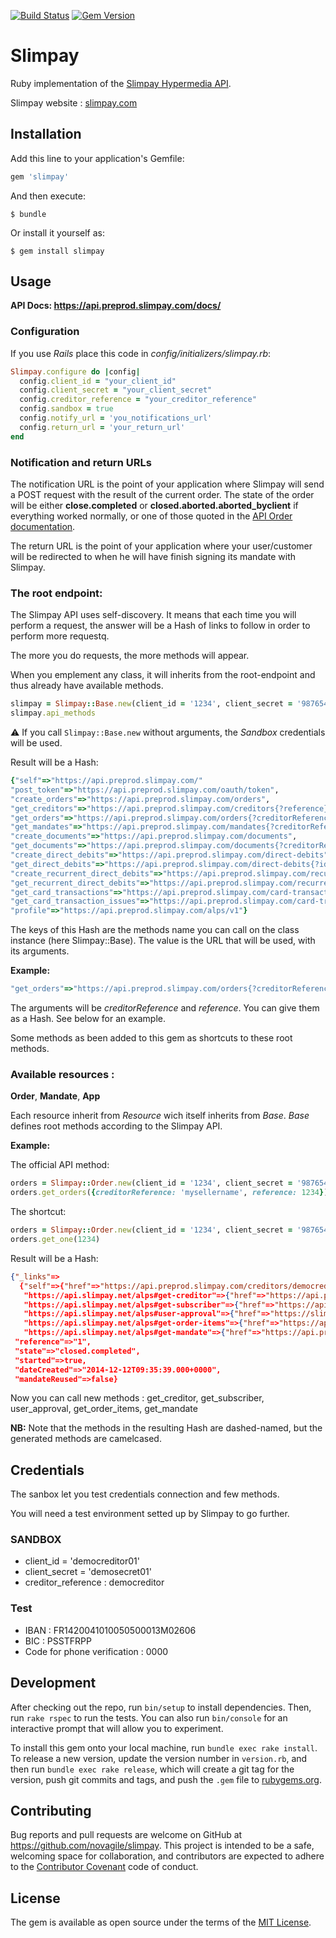 [![Build Status](https://travis-ci.org/novagile/slimpay.svg)](https://travis-ci.org/novagile/slimpay)
[![Gem Version](https://badge.fury.io/rb/slimpay.svg)](https://badge.fury.io/rb/slimpay)

# Slimpay

Ruby implementation of the [Slimpay Hypermedia API](https://api.preprod.slimpay.com/docs/).

Slimpay website : [slimpay.com](https://www.slimpay.com/)

## Installation

Add this line to your application's Gemfile:

```ruby
gem 'slimpay'
```

And then execute:

    $ bundle

Or install it yourself as:

    $ gem install slimpay


## Usage

**API Docs: https://api.preprod.slimpay.com/docs/**

### Configuration

If you use _Rails_ place this code in _config/initializers/slimpay.rb_:

```ruby
Slimpay.configure do |config|
  config.client_id = "your_client_id"
  config.client_secret = "your_client_secret"
  config.creditor_reference = "your_creditor_reference"
  config.sandbox = true
  config.notify_url = 'you_notifications_url'
  config.return_url = 'your_return_url'
end
```

### Notification and return URLs

The notification URL is the point of your application where Slimpay will send a POST request with the result of the current order.
The state of the order will be either **close.completed** or **closed.aborted.aborted_byclient** if everything worked normally, or one of those quoted in the [API Order documentation](https://api.preprod.slimpay.com/docs/alps/v1/orders/).

The return URL is the point of your application where your user/customer will be redirected to when he will have finish signing its mandate with Slimpay.

### The root endpoint:

The Slimpay API uses self-discovery. It means that each time you will perform a request, the answer will be a Hash of links to follow in order to perform more requestq.

The more you do requests, the more methods will appear.

When you emplement any class, it will inherits from the root-endpoint and thus already have available methods.

```ruby
slimpay = Slimpay::Base.new(client_id = '1234', client_secret = '987654321', creditor_reference = 'azerty')
slimpay.api_methods
```
:warning: If you call ```Slimpay::Base.new``` without arguments, the _Sandbox_ credentials will be used.

Result will be a Hash:

```ruby
{"self"=>"https://api.preprod.slimpay.com/"
"post_token"=>"https://api.preprod.slimpay.com/oauth/token",
"create_orders"=>"https://api.preprod.slimpay.com/orders",
"get_creditors"=>"https://api.preprod.slimpay.com/creditors{?reference}",
"get_orders"=>"https://api.preprod.slimpay.com/orders{?creditorReference,reference}",
"get_mandates"=>"https://api.preprod.slimpay.com/mandates{?creditorReference,rum}",
"create_documents"=>"https://api.preprod.slimpay.com/documents",
"get_documents"=>"https://api.preprod.slimpay.com/documents{?creditorReference,entityReference,reference}",
"create_direct_debits"=>"https://api.preprod.slimpay.com/direct-debits",
"get_direct_debits"=>"https://api.preprod.slimpay.com/direct-debits{?id}",
"create_recurrent_direct_debits"=>"https://api.preprod.slimpay.com/recurrent-direct-debits",
"get_recurrent_direct_debits"=>"https://api.preprod.slimpay.com/recurrent-direct-debits{?id}",
"get_card_transactions"=>"https://api.preprod.slimpay.com/card-transactions{?id}",
"get_card_transaction_issues"=>"https://api.preprod.slimpay.com/card-transaction-issues{?id}",
"profile"=>"https://api.preprod.slimpay.com/alps/v1"}
```

The keys of this Hash are the methods name you can call on the class instance (here Slimpay::Base).
The value is the URL that will be used, with its arguments.

**Example:**

```ruby
"get_orders"=>"https://api.preprod.slimpay.com/orders{?creditorReference,reference}",
```

The arguments will be _creditorReference_ and _reference_. You can give them as a Hash.
See below for an example.

Some methods as been added to this gem as shortcuts to these root methods.

### Available resources :
**Order**, **Mandate**, **App**

Each resource inherit from _Resource_ wich itself inherits from _Base_.
_Base_ defines root methods according to the Slimpay API.

**Example:**

The official API method:

```ruby
orders = Slimpay::Order.new(client_id = '1234', client_secret = '987654321', creditor_reference = 'azerty')
orders.get_orders({creditorReference: 'mysellername', reference: 1234})
```

The shortcut:

```ruby
orders = Slimpay::Order.new(client_id = '1234', client_secret = '987654321', creditor_reference = 'azerty')
orders.get_one(1234)
```

Result will be a Hash:

```json
{"_links"=>
  {"self"=>{"href"=>"https://api.preprod.slimpay.com/creditors/democreditor/orders/1"},
   "https://api.slimpay.net/alps#get-creditor"=>{"href"=>"https://api.preprod.slimpay.com/creditors/democreditor"},
   "https://api.slimpay.net/alps#get-subscriber"=>{"href"=>"https://api.preprod.slimpay.com/creditors/democreditor/orders/1/subscribers/subscriber01"},
   "https://api.slimpay.net/alps#user-approval"=>{"href"=>"https://slimpay.net/slimpaytpe16/userApproval?accessCode=spK534N0cuZztBGwj2FjC6eKzcsKFRzXbfy8buloUHiZV6p9PhIfcPgV7c507R"},
   "https://api.slimpay.net/alps#get-order-items"=>{"href"=>"https://api.preprod.slimpay.com/creditors/democreditor/orders/1/items"},
   "https://api.slimpay.net/alps#get-mandate"=>{"href"=>"https://api.preprod.slimpay.com/creditors/democreditor/mandates/1"}},
 "reference"=>"1",
 "state"=>"closed.completed",
 "started"=>true,
 "dateCreated"=>"2014-12-12T09:35:39.000+0000",
 "mandateReused"=>false}
```

Now you can call new methods : get_creditor, get_subscriber, user_approval, get_order_items, get_mandate

**NB:** Note that the methods in the resulting Hash are dashed-named, but the generated methods are camelcased.

## Credentials
The sanbox let you test credentials connection and few methods.

You will need a test environment setted up by Slimpay to go further.

### SANDBOX

* client_id =  'democreditor01'
* client_secret = 'demosecret01'
* creditor_reference : democreditor

### Test

* IBAN : FR1420041010050500013M02606
* BIC : PSSTFRPP
* Code for phone verification : 0000

## Development

After checking out the repo, run `bin/setup` to install dependencies. Then, run `rake rspec` to run the tests. You can also run `bin/console` for an interactive prompt that will allow you to experiment.

To install this gem onto your local machine, run `bundle exec rake install`. To release a new version, update the version number in `version.rb`, and then run `bundle exec rake release`, which will create a git tag for the version, push git commits and tags, and push the `.gem` file to [rubygems.org](https://rubygems.org).

## Contributing

Bug reports and pull requests are welcome on GitHub at https://github.com/novagile/slimpay. This project is intended to be a safe, welcoming space for collaboration, and contributors are expected to adhere to the [Contributor Covenant](contributor-covenant.org) code of conduct.


## License

The gem is available as open source under the terms of the [MIT License](http://opensource.org/licenses/MIT).


